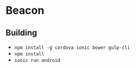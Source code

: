 # Beacon
## Building
- `npm install -g cordova ionic bower gulp-cli`
- `npm install`
- `ionic run android`